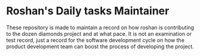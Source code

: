 # Roshan's Daily tasks Maintainer

These repository is made to maintain a record on how roshan is contributing to the dozen diamonds project and at what pace. It is not an examination or test record, just a record for the software development cycle on how the product development team can boost the process of developing the project.
